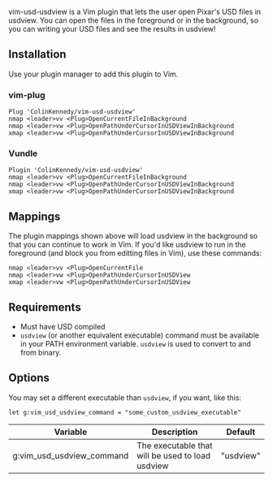 vim-usd-usdview is a Vim plugin that lets the user open Pixar's USD
files in usdview. You can open the files in the foreground or in the
background, so you can writing your USD files and see the results in
usdview!


## Installation
Use your plugin manager to add this plugin to Vim.

### vim-plug
```vim
Plug 'ColinKennedy/vim-usd-usdview'
nmap <leader>vv <Plug>OpenCurrentFileInBackground
nmap <leader>vw <Plug>OpenPathUnderCursorInUSDViewInBackground
xmap <leader>vw <Plug>OpenPathUnderCursorInUSDViewInBackground
```

### Vundle
```vim
Plugin 'ColinKennedy/vim-usd-usdview'
nmap <leader>vv <Plug>OpenCurrentFileInBackground
nmap <leader>vw <Plug>OpenPathUnderCursorInUSDViewInBackground
xmap <leader>vw <Plug>OpenPathUnderCursorInUSDViewInBackground
```

## Mappings
The plugin mappings shown above will load usdview in the background so
that you can continue to work in Vim. If you'd like usdview to run in
the foreground (and block you from editting files in Vim), use these
commands:

```vim
nmap <leader>vv <Plug>OpenCurrentFile
nmap <leader>vw <Plug>OpenPathUnderCursorInUSDView
xmap <leader>vw <Plug>OpenPathUnderCursorInUSDView
```

## Requirements
- Must have USD compiled
- `usdview` (or another equivalent executable) command must be available
in your PATH environment variable. `usdview` is used to convert to and
from binary.

## Options

You may set a different executable than `usdview`, if you want, like this:

```vim
let g:vim_usd_usdview_command = "some_custom_usdview_executable"
```

|         Variable          |                   Description                    |  Default  |
|---------------------------|--------------------------------------------------|-----------|
| g:vim_usd_usdview_command | The executable that will be used to load usdview | "usdview" |

